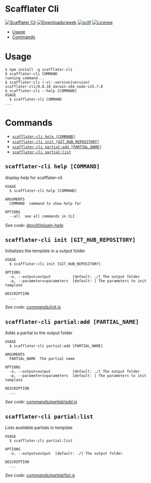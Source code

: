 Scafflater Cli
=======

[![Scafflater Cli](https://img.shields.io/badge/dynamic/json?color=green&label=scafflater-cli&query=%24.collected.metadata.version&url=https%3A%2F%2Fapi.npms.io%2Fv2%2Fpackage%2Fscafflater-cli)](https://npmjs.org/package/scafflater-cli)
[![Downloads/week](https://img.shields.io/npm/dw/scafflater-cli.svg)](https://npmjs.org/package/scafflater-cli)
[![oclif](https://img.shields.io/badge/cli-oclif-brightgreen.svg)](https://oclif.io)
[![License](https://img.shields.io/npm/l/scafflater-cli.svg)](https://github.com/chicoribas/scafflater-cli/blob/main/package.json)

<!-- toc -->
* [Usage](#usage)
* [Commands](#commands)
<!-- tocstop -->
# Usage
<!-- usage -->
```sh-session
$ npm install -g scafflater-cli
$ scafflater-cli COMMAND
running command...
$ scafflater-cli (-v|--version|version)
scafflater-cli/0.0.16 darwin-x64 node-v15.7.0
$ scafflater-cli --help [COMMAND]
USAGE
  $ scafflater-cli COMMAND
...
```
<!-- usagestop -->
# Commands
<!-- commands -->
* [`scafflater-cli help [COMMAND]`](#scafflater-cli-help-command)
* [`scafflater-cli init [GIT_HUB_REPOSITORY]`](#scafflater-cli-init-git_hub_repository)
* [`scafflater-cli partial:add [PARTIAL_NAME]`](#scafflater-cli-partialadd-partial_name)
* [`scafflater-cli partial:list`](#scafflater-cli-partiallist)

## `scafflater-cli help [COMMAND]`

display help for scafflater-cli

```
USAGE
  $ scafflater-cli help [COMMAND]

ARGUMENTS
  COMMAND  command to show help for

OPTIONS
  --all  see all commands in CLI
```

_See code: [@oclif/plugin-help](https://github.com/oclif/plugin-help/blob/v3.2.2/src/commands/help.ts)_

## `scafflater-cli init [GIT_HUB_REPOSITORY]`

Initializes the template in a output folder

```
USAGE
  $ scafflater-cli init [GIT_HUB_REPOSITORY]

OPTIONS
  -o, --output=output          [default: ./] The output folder
  -p, --parameters=parameters  [default: ] The parameters to init template

DESCRIPTION
  ...
```

_See code: [commands/init.js](https://github.com/chicoribas/scafflater/blob/v0.0.16/commands/init.js)_

## `scafflater-cli partial:add [PARTIAL_NAME]`

Adds a partial to the output folder

```
USAGE
  $ scafflater-cli partial:add [PARTIAL_NAME]

ARGUMENTS
  PARTIAL_NAME  The partial name

OPTIONS
  -o, --output=output          [default: ./] The output folder
  -p, --parameters=parameters  [default: ] The parameters to init template

DESCRIPTION
  ...
```

_See code: [commands/partial/add.js](https://github.com/chicoribas/scafflater/blob/v0.0.16/commands/partial/add.js)_

## `scafflater-cli partial:list`

Lists available partials in template

```
USAGE
  $ scafflater-cli partial:list

OPTIONS
  -o, --output=output  [default: ./] The output folder

DESCRIPTION
  ...
```

_See code: [commands/partial/list.js](https://github.com/chicoribas/scafflater/blob/v0.0.16/commands/partial/list.js)_
<!-- commandsstop -->
